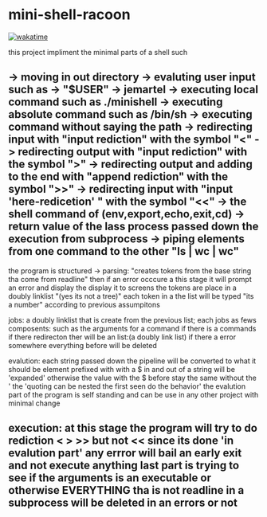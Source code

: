 # mini-shell-racoon
[![wakatime](https://wakatime.com/badge/user/7bb37e6a-4017-4391-ba87-85da4d9ae1ef/project/da9e4fd5-8ed3-4d95-a2f1-d2eea6781f15.svg)](https://wakatime.com/badge/user/7bb37e6a-4017-4391-ba87-85da4d9ae1ef/project/da9e4fd5-8ed3-4d95-a2f1-d2eea6781f15)

this project impliment the minimal parts of a shell such

-> moving in out directory
-> evaluting user input such as -> "$USER" -> jemartel
-> executing  local command   such as  ./minishell
-> executing  absolute command such as /bin/sh
-> executing  command without saying the path
-> redirecting input with "input rediction" with the symbol "<"
-> redirecting output with "input rediction" with the symbol ">"
-> redirecting output and adding to the  end with "append rediction" with the symbol ">>"
-> redirecting input with "input 'here-redicetion' " with the symbol "<<"
-> the shell command of (env,export,echo,exit,cd)
-> return value of the lass process passed down the execution from subprocess
-> piping elements from one command to the other "ls | wc | wc" 
--------------------------------------------------------------
the program is structured ->
parsing: "creates tokens from the base string tha come from readline"
then if an error occcure a this stage it will prompt an error and display the display it to screens 
the tokens are place in a doubly linklist "(yes its not a tree)"
each token in a the list will be typed "its a number"  according to  previous assumpitons

jobs: a doubly linklist that is create from  the previous list;
each jobs as fews composents: such as the arguments for a command if there is a commands 
if there redirecton ther will be an list:(a doubly link list) 
if there a error somewhere everything before will be deleted

evalution: each string passed down the pipeline will be converted 
to what it should be  element prefixed with with a $  in and out of a
string will be 'expanded' otherwise the value with the $ before stay the same without the '
the 'quoting can be nested the first seen do the behavior'
the evalution part of the program is self standing and can be use in any 
other project with minimal  change

execution: at this stage the program will  try to do rediction < > >> but not << since its
done 'in evalution part' any errror will bail an early exit and not execute anything
last part is trying to see if  the arguments is an executable or otherwise
EVERYTHING tha is not  readline in a subprocess will be deleted in an errors or not
---------------------------------------------------------------
